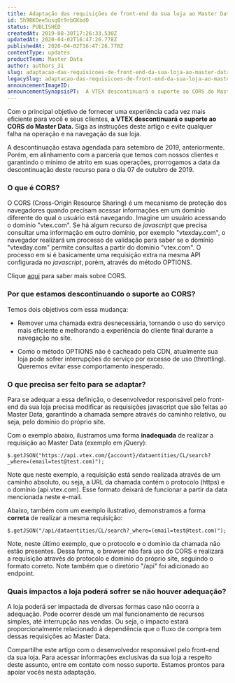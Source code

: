 ```yaml
---
title: Adaptação das requisições de front-end da sua loja ao Master Data
id: 5h9BKOee5usqOt9rbGKbdO
status: PUBLISHED
createdAt: 2019-08-30T17:26:33.530Z
updatedAt: 2020-04-02T16:47:26.778Z
publishedAt: 2020-04-02T16:47:26.778Z
contentType: updates
productTeam: Master Data
author: authors_31
slug: adaptacao-das-requisicoes-de-front-end-da-sua-loja-ao-master-data
legacySlug: adaptacao-das-requisicoes-de-front-end-da-sua-loja-ao-master-data
announcementImageID: 
announcementSynopsisPT:  A VTEX descontinuará o suporte ao CORS do Master Data.
---
```


Com o principal objetivo de fornecer uma experiência cada vez mais eficiente para você e seus clientes, **a VTEX descontinuará o suporte ao CORS do Master Data.** Siga as instruções deste artigo e evite qualquer falha na operação e na navegação da sua loja.

<div class="alert alert-warning"> A descontinuação estava agendada para setembro de 2019, anteriormente. Porém, em alinhamento com a parceria que temos com nossos clientes e garantindo o mínimo de atrito em suas operações, prorrogamos a data da descontinuação deste recurso para o dia 07 de outubro de 2019. 
</div>


### O que é CORS?
O CORS (Cross-Origin Resource Sharing) é um mecanismo de proteção dos navegadores quando precisam acessar informações em um domínio diferente do qual o usuário está navegando. Imagine um usuário acessando o domínio "vtex.com". Se há algum recurso de *javascript* que precisa consultar uma informação em outro domínio, por exemplo "vtexday.com", o navegador realizará um processo de validação para saber se o domínio "vtexday.com" permite consultas a partir do domínio "vtex.com". O processo em si é basicamente uma requisição extra na mesma API configurada no *javascript*, porém, através do método OPTIONS. 

Clique [aqui](https://developer.mozilla.org/pt-BR/docs/Web/HTTP/Controle_Acesso_CORS) para saber mais sobre CORS.

### Por que estamos descontinuando o suporte ao CORS?

Temos dois objetivos com essa mudança:

- Remover uma chamada extra desnecessária, tornando o uso do serviço mais eficiente e melhorando a experiência do cliente final durante a navegação no site.

- Como o método OPTIONS não é cacheado pela CDN, atualmente sua loja pode sofrer interrupções do serviço por excesso de uso (throttling). Queremos evitar esse comportamento inesperado.

### O que precisa ser feito para se adaptar?
Para se adequar a essa definição, o desenvolvedor responsável pelo front-end da sua loja precisa modificar as requisições javascript que são feitas ao Master Data, garantindo a chamada sempre através do caminho relativo, ou seja, pelo domínio do próprio site.

Com o exemplo abaixo, ilustramos uma forma **inadequada** de realizar a requisição ao Master Data (exemplo em jQuery):

```$.getJSON("https://api.vtex.com/{account}/dataentities/CL/search?_where=(email=test@test.com)");```

Note que neste exemplo, a requisição está sendo realizada através de um caminho absoluto, ou seja, a URL da chamada contém o protocolo (https) e o domínio (api.vtex.com). Esse formato deixará de funcionar a partir da data mencionada neste e-mail.

Abaixo, também com um exemplo ilustrativo, demonstramos a forma **correta** de realizar a mesma requisição:

```$.getJSON("/api/dataentities/CL/search?_where=(email=test@test.com)");```

Note, neste último exemplo, que o protocolo e o domínio da chamada não estão presentes. Dessa forma, o browser não fará uso do CORS e realizará a requisição através do protocolo e domínio do próprio site, seguindo o formato correto. Note também que o diretório "/api" foi adicionado ao endpoint.

### Quais impactos a loja poderá sofrer se não houver adequação?

A loja poderá ser impactada de diversas formas caso não ocorra a adequação. Pode ocorrer desde um mal funcionamento de recursos simples, até interrupção nas vendas. Ou seja, o impacto estará proporcionalmente relacionado à dependência que o fluxo de compra tem dessas requisições ao Master Data.

Compartilhe este artigo com o desenvolvedor responsável pelo front-end da sua loja. Para acessar informações exclusivas da sua loja a respeito deste assunto, entre em contato com nosso suporte. Estamos prontos para apoiar vocês nesta adaptação.


